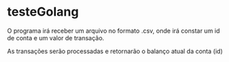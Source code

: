 # testeGolang

O programa irá receber um arquivo no formato .csv, onde irá constar um id de conta e um valor de transação.

As transações serão processadas e retornarão o balanço atual da conta (id)